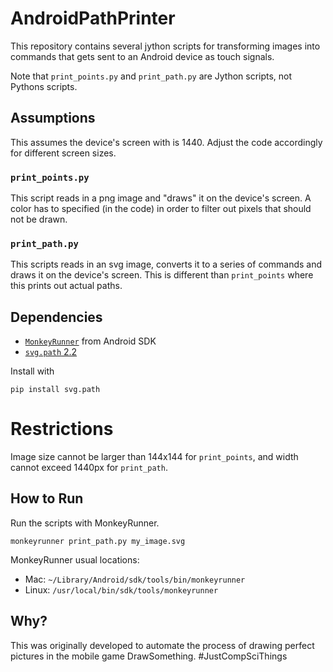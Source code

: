 # AndroidPathPrinter
This repository contains several jython scripts for transforming images into commands that gets sent to an Android device as touch signals.

Note that `print_points.py` and `print_path.py` are Jython scripts, not Pythons scripts.

## Assumptions
This assumes the device's screen with is 1440. Adjust the code accordingly for different screen sizes.

### `print_points.py`
This script reads in a png image and "draws" it on the device's screen. A color has to specified (in the code) in order to filter out pixels that should not be drawn.

### `print_path.py`
This scripts reads in an svg image, converts it to a series of commands and draws it on the device's screen. This is different than `print_points` where this prints out actual paths.

## Dependencies
- [`MonkeyRunner`](https://developer.android.com/studio/test/monkeyrunner/index.html) from Android SDK
- [`svg.path` 2.2](https://pypi.python.org/pypi/svg.path) 

Install with

    pip install svg.path

# Restrictions
Image size cannot be larger than 144x144 for `print_points`, and width cannot exceed 1440px for `print_path`.

## How to Run
Run the scripts with MonkeyRunner.

    monkeyrunner print_path.py my_image.svg

MonkeyRunner usual locations:

- Mac: `~/Library/Android/sdk/tools/bin/monkeyrunner`
- Linux: `/usr/local/bin/sdk/tools/monkeyrunner`

## Why?
This was originally developed to automate the process of drawing perfect pictures in the mobile game DrawSomething. #JustCompSciThings
